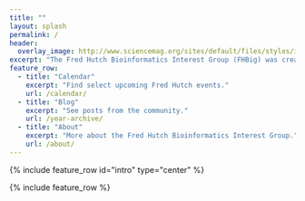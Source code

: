 ```yaml
---
title: ""
layout: splash
permalink: /
header:
  overlay_image: http://www.sciencemag.org/sites/default/files/styles/inline__450w__no_aspect/public/images/13%20June%202014.jpg?itok=Eo7hIVqO
excerpt: "The Fred Hutch Bioinformatics Interest Group (FHBig) was created by staff who perform hands-on bioinformatics and data analysis at the Fred Hutch or are interested in learning. The purpose of this group is to exchange knowledge, support each other and improve collaboration and innovation across different groups at the Hutch."
feature_row:
  - title: "Calendar"
    excerpt: "Find select upcoming Fred Hutch events."
    url: /calendar/
  - title: "Blog"
    excerpt: "See posts from the community."
    url: /year-archive/
  - title: "About"
    excerpt: "More about the Fred Hutch Bioinformatics Interest Group."
    url: /about/
---
```

{% include feature_row id="intro" type="center" %}

{% include feature_row %}
